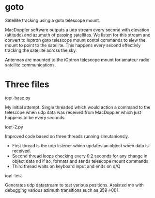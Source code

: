 # goto
Satellite tracking using a goto telescope mount.

MacDoppler software outputs a udp stream every second with elevation (altitude) and azumuth of passing satellites. We listen for this stream and convert to Ioptron goto telescope mount contol commands to slew the mount to point to the satellite. This happens every second effectivly tracking the satellite across the sky.

Antennas are mounted to the iOptron telescope mount for amateur radio satellite communications.

# Three files

iopt-base.py

My initial attempt. Single threaded which would action a command to the telescope when udp data was received from MacDoppler which just happens to be every seconds.

iopt-2.py

Improved code based on three threads running simutanionsly. 
- First thread is the udp listener which updates an object when data is received.
- Second thread loops checking every 0.2 seconds for any change in object data nd if so, formats and sends telescope mount commands. 
- Third thread waits on keyboard input and ends on q/Q

iopt-test

Generates udp datastream to test various positions. Assisted me with debugging various azimuth transitions such as 359->001.

